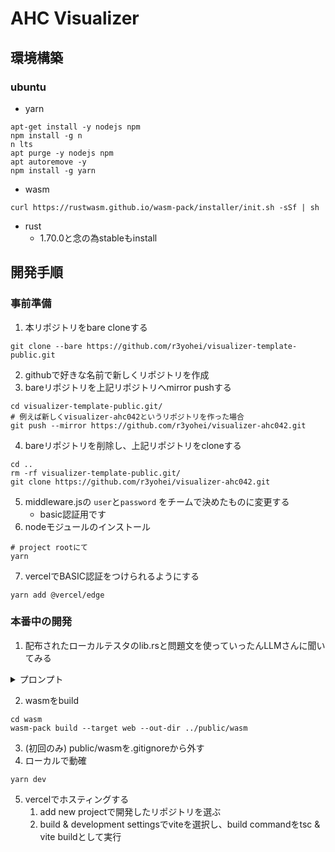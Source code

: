 # AHC Visualizer
## 環境構築
### ubuntu
- yarn
```
apt-get install -y nodejs npm
npm install -g n
n lts
apt purge -y nodejs npm
apt autoremove -y
npm install -g yarn
```

- wasm
```
curl https://rustwasm.github.io/wasm-pack/installer/init.sh -sSf | sh
```

- rust
    - 1.70.0と念の為stableもinstall

## 開発手順
### 事前準備
1. 本リポジトリをbare cloneする
```
git clone --bare https://github.com/r3yohei/visualizer-template-public.git
```
2. githubで好きな名前で新しくリポジトリを作成
3. bareリポジトリを上記リポジトリへmirror pushする
```
cd visualizer-template-public.git/
# 例えば新しくvisualizer-ahc042というリポジトリを作った場合
git push --mirror https://github.com/r3yohei/visualizer-ahc042.git
```
4. bareリポジトリを削除し、上記リポジトリをcloneする
```
cd ..
rm -rf visualizer-template-public.git/
git clone https://github.com/r3yohei/visualizer-ahc042.git
```
5. middleware.jsの `user`と`password` をチームで決めたものに変更する
    - basic認証用です
6. nodeモジュールのインストール
```
# project rootにて
yarn
```
7. vercelでBASIC認証をつけられるようにする
```
yarn add @vercel/edge
```
### 本番中の開発
1. 配布されたローカルテスタのlib.rsと問題文を使っていったんLLMさんに聞いてみる
<details>

<summary>プロンプト</summary>
あなたにAtCoder Heuristic Contestのビジュアライザ・入力ジェネレーターの作成をお願いしたいです。
システムはReact + Rustによるwasmで構成されていて、概ね以下のような担当分けになっています:
React側: seed値・outputをtextareaから受け付けて、Rustに送る・Rustから受け取った入力ファイルをTextAreaに表示・Rustから受け取ったsvgを表示
Rust側: Reactから渡されたものに対して処理を行う: 
具体的には、
- seedの値に基づいて入力ファイルの作成
- 与えられた出力に基づいてビジュアライザの作成(svgの描画)、ターンごと
- 入力・出力を受け取って、最大のターン数を返す
ことを行なっています。
以下のコードはRust側の例で、インターフェースを変えずに(つまり、lib.rsの内容をほぼ変えずに)、別のコンテスト用のビジュアライザシステムの開発を行いたいです:

[lib.rs]
use wasm_bindgen::prelude::*;
mod util;

#[wasm_bindgen]
pub fn gen(seed: i32) -> String {
    util::gen(seed as u64).to_string()
}

#[wasm_bindgen(getter_with_clone)]
pub struct Ret {
    pub score: i64,
    pub err: String,
    pub svg: String,
}

#[wasm_bindgen]
pub fn vis(_input: String, _output: String, turn: usize) -> Ret {
    let input = util::parse_input(&_input);
    let output = util::parse_output(&_output);
    let (score, err, svg) = util::vis(&input, &output, turn);
    Ret {
        score: score as i64,
        err,
        svg,
    }
}

#[wasm_bindgen]
pub fn get_max_turn(_input: String, _output: String) -> usize {
    let output = util::parse_output(&_output);
    output.q
}

[util.rs]
#![allow(non_snake_case, unused_macros)]
use proconio::input;
use rand::prelude::*;
use std::collections::VecDeque;
use svg::node::element::{Rectangle, Style};
use web_sys::console::log_1;

pub trait SetMinMax {
    fn setmin(&mut self, v: Self) -> bool;
    fn setmax(&mut self, v: Self) -> bool;
}
impl<T> SetMinMax for T
where
    T: PartialOrd,
{
    fn setmin(&mut self, v: T) -> bool {
        *self > v && {
            *self = v;
            true
        }
    }
    fn setmax(&mut self, v: T) -> bool {
        *self < v && {
            *self = v;
            true
        }
    }
}

#[derive(Clone, Debug)]
pub struct Input {
    pub id: usize,
    pub n: usize,
    pub k: usize,
    pub s: Vec<String>,
}

impl std::fmt::Display for Input {
    fn fmt(&self, f: &mut std::fmt::Formatter<'_>) -> std::fmt::Result {
        writeln!(f, "{} {} {}", self.id, self.n, self.k)?;
        for i in 0..self.n {
            writeln!(f, "{}", self.s[i])?;
        }
        Ok(())
    }
}

pub fn parse_input(f: &str) -> Input {
    let f = proconio::source::once::OnceSource::from(f);
    input! {
        from f,
        id:usize,
        n: usize,
        k: usize,
        s: [String; n]
    }
    Input { id, n, k, s }
}

pub struct Output {
    pub q: usize,
    pub yxc: Vec<(usize, usize, usize)>,
}

pub fn parse_output(f: &str) -> Output {
    let f = proconio::source::once::OnceSource::from(f);
    input! {
        from f,
        q: usize,
        yxc: [(usize, usize, usize); q]
    }
    Output { q, yxc }
}

pub fn gen(seed: u64) -> Input {
    let mut rng = rand_chacha::ChaCha20Rng::seed_from_u64(seed);
    let id = seed;
    let n = 100;
    let k = 9;
    let s = (0..n)
        .map(|_| {
            (0..n)
                .map(|_| rng.gen_range(1..k + 1).to_string())
                .collect::<String>()
        })
        .collect::<Vec<_>>();
    Input { id: 0, n, k, s }
}

fn calculate_score(input: &Input, yxc: &Vec<(usize, usize, usize)>) -> (usize, Vec<Vec<usize>>) {
    let mut state = vec![vec![0; input.n]; input.n];
    input.s.iter().enumerate().for_each(|(y, s)| {
        s.chars()
            .enumerate()
            .for_each(|(x, c)| state[y][x] = c.to_digit(10).unwrap() as usize)
    });

    let x_vec: Vec<i32> = vec![0, 1, 0, -1];
    let y_vec: Vec<i32> = vec![-1, 0, 1, 0];

    for (y, x, c) in yxc {
        // state[*y][*x] = *c;
        let selected_color = state[*y - 1][*x - 1];

        let mut visited = vec![vec![false; input.n]; input.n];
        let mut queue: VecDeque<(usize, usize)> = VecDeque::new();
        queue.push_back((*y - 1, *x - 1));

        let mut count = 0;

        while queue.len() > 0 {
            let (ypos, xpos) = queue.pop_front().unwrap();
            if visited[ypos][xpos] {
                continue;
            }
            visited[ypos][xpos] = true;
            state[ypos][xpos] = *c;

            count = count + 1;
            for i in 0..4 {
                let nx = xpos as i32 + x_vec[i];
                let ny = ypos as i32 + y_vec[i];
                if nx < 0 || ny < 0 || nx >= input.n as i32 || ny >= input.n as i32 {
                    continue;
                }
                let nx = nx as usize;
                let ny = ny as usize;
                if visited[ny][nx] {
                    continue;
                }

                if state[ny][nx] != selected_color {
                    continue;
                }
                queue.push_back((ny, nx));
            }
        }
    }

    let mut score = 0;
    for color in 1..(input.k + 1) {
        let mut tmp_score = 0;
        for y in 0..input.n {
            for x in 0..input.n {
                if state[y][x] == color {
                    tmp_score += 100;
                }
            }
        }
        score = score.max(tmp_score);
    }
    score -= yxc.len();

    return (score, state);
}

fn generate_dark_color(code: usize) -> String {
    // 入力値に基づいてHue（色相）を計算
    let hue = (code as f32 * 36.0) % 360.0;

    // Saturation（彩度）を低めに、Lightness（明度）を固定値で低く設定
    let saturation = 30.0;
    let lightness = 30.0;

    // HSL to RGB 変換
    let hue_normalized = hue / 360.0;
    let q = if lightness < 0.5 {
        lightness * (1.0 + saturation)
    } else {
        lightness + saturation - (lightness * saturation)
    };

    let p = 2.0 * lightness - q;

    let r = hue_to_rgb(p, q, hue_normalized + 1.0 / 3.0);
    let g = hue_to_rgb(p, q, hue_normalized);
    let b = hue_to_rgb(p, q, hue_normalized - 1.0 / 3.0);

    // RGB を 16 進数に変換して文字列を返す
    format!(
        "#{:02X}{:02X}{:02X}",
        (r * 255.0) as u8,
        (g * 255.0) as u8,
        (b * 255.0) as u8
    )
}

fn generate_color(code: usize) -> String {
    // 入力値に基づいてHue（色相）を計算
    let hue = (code as f32 * 36.0) % 360.0;

    // Saturation（彩度）とLightness（明度）を固定値で設定
    let saturation = 10.0;
    let lightness = 0.1;

    // HSL to RGB 変換
    let hue_normalized = hue / 360.0;
    let q = if lightness < 0.5 {
        lightness * (1.0 + saturation)
    } else {
        lightness + saturation - (lightness * saturation)
    };

    let p = 2.0 * lightness - q;

    let r = hue_to_rgb(p, q, hue_normalized + 1.0 / 3.0);
    let g = hue_to_rgb(p, q, hue_normalized);
    let b = hue_to_rgb(p, q, hue_normalized - 1.0 / 3.0);

    // RGB を 16 進数に変換して文字列を返す
    format!(
        "#{:02X}{:02X}{:02X}",
        (r * 255.0) as u8,
        (g * 255.0) as u8,
        (b * 255.0) as u8
    )
}

fn hue_to_rgb(p: f32, q: f32, t: f32) -> f32 {
    let t = if t < 0.0 {
        t + 1.0
    } else if t > 1.0 {
        t - 1.0
    } else {
        t
    };

    if t < 1.0 / 6.0 {
        p + (q - p) * 6.0 * t
    } else if t < 1.0 / 2.0 {
        q
    } else if t < 2.0 / 3.0 {
        p + (q - p) * (2.0 / 3.0 - t) * 6.0
    } else {
        p
    }
}

pub fn rect(x: usize, y: usize, w: usize, h: usize, fill: &str) -> Rectangle {
    Rectangle::new()
        .set("x", x)
        .set("y", y)
        .set("width", w)
        .set("height", h)
        .set("fill", fill)
}

pub fn vis(input: &Input, output: &Output, turn: usize) -> (i64, String, String) {
    let (score, state) =
        calculate_score(input, &output.yxc[0..turn].into_iter().cloned().collect());

    let W = 800;
    let H = 800;
    let w = 8;
    let h = 8;
    let mut doc = svg::Document::new()
        .set("id", "vis")
        .set("viewBox", (-5, -5, W + 10, H + 10))
        .set("width", W + 10)
        .set("height", H + 10)
        .set("style", "background-color:white");

    doc = doc.add(Style::new(format!(
        "text {{text-anchor: middle;dominant-baseline: central; font-size: {}}}",
        6
    )));
    for y in 0..input.n {
        for x in 0..input.n {
            doc = doc.add(
                rect(
                    x * w,
                    W - (y + 1) * h,
                    w,
                    h,
                    &generate_dark_color(state[y][x]),
                )
                .set("stroke", "black")
                .set("stroke-width", 1)
                .set("class", "box"),
            );
        }
    }

    (score as i64, "".to_string(), doc.to_string())
}


上記の情報を参考にして、この次に与えるAtCoder Heuristic Contestの問題のビジュアライザのためのutil.rsを書いてください。
ただし、元々のutil.rsの構造を大きく変えないで欲しいです:
- Input, Output構造体を作る
- Input,Outputに実装したトレイトは必ず実装する(特にDisplayを忘れがち)
- 適切にコメントを入れる
- 入力生成方法は簡易化せずに厳密に指定に従う必要があります
- 同じlib.rsを使うので、util.rsのインターフェースを変えることは禁止
- Rustのクレートは以下のバージョンのものを使用する:
wasm-bindgen = "0.2.89"
getrandom = {version="0.2", features=["js"]}
rand = { version = "=0.8.5", features = ["small_rng", "min_const_gen"] }
rand_chacha = "=0.3.1"
rand_distr = "=0.4.3"
itertools = "=0.11.0"
proconio = { version = "=0.4.5", features = ["derive"] }
clap = { version = "4.0.22", features = ["derive"] }
svg = "0.17.0"
delaunator = "1.0.1"
web-sys = {"version" = "0.3.44", features=['console']}

ただし、以下のコードを踏襲してInput, Output, genなどを書いてください。

[ツール類]
公式から配布されるtools/src/lib.rsをコピペする

[問題文]
AtCoderのサイトからコピペ (右クリック -> ページのソースを表示がいいかも？)

[ビジュアライザの仕様]
問題ごとにこのようにビジュアライザを作って欲しいという仕様を書く

</details>

2. wasmをbuild
```
cd wasm
wasm-pack build --target web --out-dir ../public/wasm
```
3. (初回のみ) public/wasmを.gitignoreから外す
4. ローカルで動確
```
yarn dev
```
5. vercelでホスティングする
    1. add new projectで開発したリポジトリを選ぶ
    2. build & development settingsでviteを選択し、build commandをtsc & vite buildとして実行